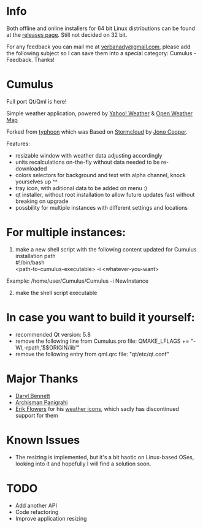 # Info
Both offline and online installers for 64 bit Linux distributions can be found at the [releases page](https://github.com/vadrian89/cumulus-qt/releases).
Still not decided on 32 bit.

For any feedback you can mail me at verbanady@gmail.com, please add the following subject so I can save them into a special category: Cumulus - Feedback.
Thanks!

# Cumulus

Full port Qt/Qml is here!

Simple weather application, powered by [Yahoo! Weather](http://weather.yahoo.com) & [Open Weather Map](http://openweathermap.org/)

Forked from [typhoon](https://github.com/apandada1/typhoon) which was
Based on [Stormcloud](https://github.com/consindo/stormcloud/) by [Jono Cooper](https://twitter.com/consindo).

Features:
- resizable window with weather data adjusting accordingly
- units recalculations on-the-fly without data needed to be re-downloaded
- colors selectors for background and text with alpha channel, knock yourselves up ^^
- tray icon, with aditional data to be added on menu :)
- qt installer, without root installation to allow future updates fast without breaking on upgrade
- possbility for multiple instances with different settings and locations

# For multiple instances:

1. make a new shell script with the following content updated for Cumulus installation path  
#!/bin/bash  
\<path-to-cumulus-executable> -i \<whatever-you-want>

Example: /home/user/Cumulus/Cumulus -i NewInstance

2. make the shell script executable

# In case you want to build it yourself:

- recommended Qt version: 5.8
- remove the following line from Cumulus.pro file: QMAKE_LFLAGS += "-Wl,-rpath,'$$ORIGIN/lib'"
- remove the following entry from qml.qrc file: "qt/etc/qt.conf"

# Major Thanks
- [Daryl Bennett](https://github.com/kd8bny)
- [Archisman Panigrahi](https://github.com/apandada1)
- [Erik Flowers](https://github.com/erikflowers) for his [weather icons](https://github.com/erikflowers/weather-icons),
which sadly has discontinued support for them

# Known Issues
- The resizing is implemented, but it's a bit haotic on Linux-based OSes, looking into it and hopefully I will find a solution soon.

# TODO
- Add another API
- Code refactoring
- Improve application resizing

